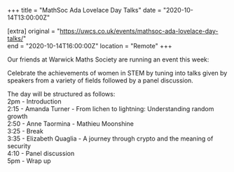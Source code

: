 +++
title = "MathSoc Ada Lovelace Day Talks"
date = "2020-10-14T13:00:00Z"

[extra]
original = "https://uwcs.co.uk/events/mathsoc-ada-lovelace-day-talks/"    
end = "2020-10-14T16:00:00Z"
location = "Remote"
+++

Our friends at Warwick Maths Society are running an event this week:

Celebrate the achievements of women in STEM by tuning into talks given by speakers from a variety of fields followed by a panel discussion.

The day will be structured as follows:  
2pm - Introduction  
2:15 - Amanda Turner - From lichen to lightning: Understanding random growth  
2:50 - Anne Taormina - Mathieu Moonshine  
3:25 - Break  
3:35 - Elizabeth Quaglia - A journey through crypto and the meaning of security  
4:10 - Panel discussion  
5pm - Wrap up

